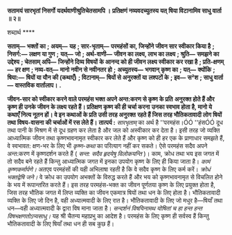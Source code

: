 **सतामयं सारभृतां निसर्गो** **यदर्थवाणीश्रुतिचेतसामपि ।** **प्रतिक्षणं नव्यवदच्युतस्य यत्** **षिया विटानामिव साधु वार्ता ॥ २॥** 

शब्दार्थ **** 

**सताम्—** **भक्तों का** **; अयम्—** **यह** **; सार-भृताम्—** **परमहंसों का, जिन्होंने जीवन सार स्वीकार किया है** **; निसर्ग:—** **लक्षण या गुण** **;** **यत्—** **जो** **; अर्थ-वाणी—** **जीवन का लक्ष्य, लाभ का लक्ष्य** **; श्रुति—** **समझने का उद्देश्य** **; चेतसाम् अपि—** **जिन्होंने दिव्य विषयों** **के आनन्द को ही जीवन लक्ष्य स्वीकार कर रखा है** **; प्रति-क्षणम्—** **हर क्षण** **; नव्य-वत्—** **मानो नवीन से नवीनतर हो** **;** **अच्युतस्य—** **भगवान् कृष्ण का** **; यत्—** **क्योंकि** **; षिया:—** **षियों या यौन की (कथाएँ)** **; विटानाम्—** **षियों से अनुरक्तों या** **लश्पटों के** **; इव—** **स²श** **; साधु वार्ता—** **वास्तविक वार्तालाप।** **.** 

**जीवन-सार को स्वीकार करने वाले परमहंस भक्त अपने अन्त:करण से कृष्ण के प्रति** **अनुरक्त होते हैं और कृष्ण ही उनके जीवन के लक्ष्य रहते हैं। प्रतिक्षण कृष्ण की ही चर्चा करना** **उनका स्वभाव होता है, मानो ये कथाएँ नित्य नूतन हों। वे इन कथाओं के प्रति उसी तरह अनुरक्त** **रहते हैं जिस तरह भौतिकतावादी लोग षियों तथा विषय-वासना की चर्चाओं में रस लेते हैं।** **तात्पर्य :** *सारभृताम्* का अर्थ है ''परमहंस।ÓÓ ''हंसÓÓ दूध तथा पानी के मिश्रण में से दूध ग्रहण कर लेता है और जल को अस्वीकार कर देता है। इसी तरह जो व्यक्ति आध्यात्मिक जीवन तथा कृष्णभावनामृत स्वीकार कर लेते हैं और कृष्ण को ही हर एक के प्राणाधार समझते हैं, वे स्वभावत: क्षण-भर के लिए भी *कृष्ण-कथा* का परित्याग नहीं कर सकते। ऐसे परमहंस सदैव अपने अन्त:करण में कृष्णदर्शन करते हैं ( *सन्त: सदैव हृदयेषु विलोकयन्ति* )। काम, क्रोध तथा भय इस जगत में तो सदैव बने रहते हैं किन्तु आध्यात्मिक जगत में इनका उपयोग कृष्ण के लिए ही किया जाता है। *कामं* *कृष्णकर्मार्पणे।* अतएव परमहंसों की यही अभिलाषा रहती है कि वे सदैव कृष्ण के लिए कर्म करें। *क्रोधं भक्तद्वेषि जने।* वे क्रोध का उपयोग अभक्तों के विरुद्ध करते हैं और भय को कृष्णभावनामृत से विचलित होने के भय में रूपान्तरित करते हैं। इस तरह परमहंस-भक्त का जीवन पूर्णतया कृष्ण के लिए प्रयुक्त होता है, जिस तरह भौतिक जगत में लिप्त व्यक्ति का जीवन एकमात्र षियों तथा धन के लिए होता है। भौतिकतावादी व्यक्ति के लिए जो दिन है, वही अध्यात्मवादी के लिए रात है। भौतिकतावादी के लिए जो मधुर है—षियाँ तथा धन—वही अध्यात्मवादी के द्वारा विष माना जाता है। *सन्दर्शनं विषयिनामथ योषितां च* *हा हन्त हन्त विषभक्षणतोऽप्यसाधु।* यह श्री चैतन्य महाप्रभु का आदेश है। परमहंस के लिए कृष्ण ही सर्वस्व हैं किन्तु भौतिकतावादी के लिए षियाँ तथा धन ही सब कुछ हैं।  